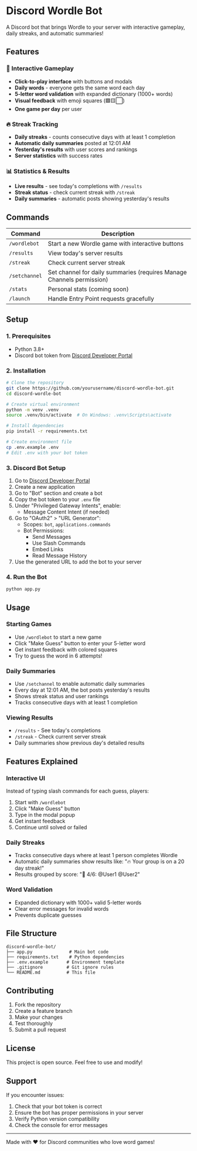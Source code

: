 # Discord Wordle Bot

A Discord bot that brings Wordle to your server with interactive gameplay, daily streaks, and automatic summaries!

## Features

### 🎯 Interactive Gameplay
- **Click-to-play interface** with buttons and modals
- **Daily words** - everyone gets the same word each day
- **5-letter word validation** with expanded dictionary (1000+ words)
- **Visual feedback** with emoji squares (🟩🟨⬜)
- **One game per day** per user

### 🔥 Streak Tracking
- **Daily streaks** - counts consecutive days with at least 1 completion
- **Automatic daily summaries** posted at 12:01 AM
- **Yesterday's results** with user scores and rankings
- **Server statistics** with success rates

### 📊 Statistics & Results
- **Live results** - see today's completions with `/results`
- **Streak status** - check current streak with `/streak`
- **Daily summaries** - automatic posts showing yesterday's results

## Commands

| Command | Description |
|---------|-------------|
| `/wordlebot` | Start a new Wordle game with interactive buttons |
| `/results` | View today's server results |
| `/streak` | Check current server streak |
| `/setchannel` | Set channel for daily summaries (requires Manage Channels permission) |
| `/stats` | Personal stats (coming soon) |
| `/launch` | Handle Entry Point requests gracefully |

## Setup

### 1. Prerequisites
- Python 3.8+
- Discord bot token from [Discord Developer Portal](https://discord.com/developers/applications)

### 2. Installation
```bash
# Clone the repository
git clone https://github.com/yourusername/discord-wordle-bot.git
cd discord-wordle-bot

# Create virtual environment
python -m venv .venv
source .venv/bin/activate  # On Windows: .venv\Scripts\activate

# Install dependencies
pip install -r requirements.txt

# Create environment file
cp .env.example .env
# Edit .env with your bot token
```

### 3. Discord Bot Setup
1. Go to [Discord Developer Portal](https://discord.com/developers/applications)
2. Create a new application
3. Go to "Bot" section and create a bot
4. Copy the bot token to your `.env` file
5. Under "Privileged Gateway Intents", enable:
   - Message Content Intent (if needed)
6. Go to "OAuth2" > "URL Generator":
   - Scopes: `bot`, `applications.commands`
   - Bot Permissions: 
     - Send Messages
     - Use Slash Commands
     - Embed Links
     - Read Message History
7. Use the generated URL to add the bot to your server

### 4. Run the Bot
```bash
python app.py
```

## Usage

### Starting Games
- Use `/wordlebot` to start a new game
- Click "Make Guess" button to enter your 5-letter word
- Get instant feedback with colored squares
- Try to guess the word in 6 attempts!

### Daily Summaries
- Use `/setchannel` to enable automatic daily summaries
- Every day at 12:01 AM, the bot posts yesterday's results
- Shows streak status and user rankings
- Tracks consecutive days with at least 1 completion

### Viewing Results
- `/results` - See today's completions
- `/streak` - Check current server streak
- Daily summaries show previous day's detailed results

## Features Explained

### Interactive UI
Instead of typing slash commands for each guess, players:
1. Start with `/wordlebot`
2. Click "Make Guess" button
3. Type in the modal popup
4. Get instant feedback
5. Continue until solved or failed

### Daily Streaks
- Tracks consecutive days where at least 1 person completes Wordle
- Automatic daily summaries show results like: "🔥 Your group is on a 20 day streak!"
- Results grouped by score: "👑 4/6: @User1 @User2"

### Word Validation
- Expanded dictionary with 1000+ valid 5-letter words
- Clear error messages for invalid words
- Prevents duplicate guesses

## File Structure
```
discord-wordle-bot/
├── app.py              # Main bot code
├── requirements.txt    # Python dependencies
├── .env.example       # Environment template
├── .gitignore         # Git ignore rules
└── README.md          # This file
```

## Contributing

1. Fork the repository
2. Create a feature branch
3. Make your changes
4. Test thoroughly
5. Submit a pull request

## License

This project is open source. Feel free to use and modify!

## Support

If you encounter issues:
1. Check that your bot token is correct
2. Ensure the bot has proper permissions in your server
3. Verify Python version compatibility
4. Check the console for error messages

---

Made with ❤️ for Discord communities who love word games!
